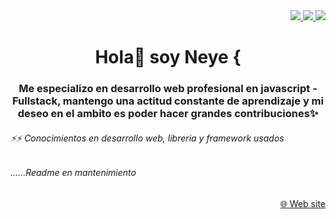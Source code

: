 <div id="contacto" align="end">
  <a title="neyeska.go@gmail.com" href="" align="start">
      <img src="https://img.shields.io/badge/Gmail-D14836?style=for-the-badge&logo=gmail&logoColor=white">
  </a>
  <a title="(+56 9)4409 7355)" href="https://wa.me/56944097355" align="end">
      <img src="https://img.shields.io/badge/WhatsApp-25D366?style=for-the-badge&logo=whatsapp&logoColor=white">
  </a>
   <a title="Instagram" href="https://instagram.com/neyeskagoidas?utm_source=qr&igshid=OGU0MmVlOWVjOQ%3D%3D" align="end">
      <img src="https://img.shields.io/badge/Instagram-E4405F?style=for-the-badge&logo=instagram&logoColor=white">
  </a>
 
</div>
<div id="header" align="center" font-size="18px">
  <h1 align="center">Hola👋 soy Neye { </h1>
</div>

<h3 align="center">Me especializo en desarrollo web profesional en javascript - Fullstack, mantengo una actitud constante de aprendizaje y mi deseo en el ambito es poder hacer grandes contribuciones✨</h3>

<h6>⚡⚡ Conocimientos en desarrollo web, libreria y framework usados</h6>
<h6>......Readme en mantenimiento</h6>

<div align="end">
  <a href="https://neyeskamedina.github.io/">&#127760; Web site</a>
</div>
<!--  <a title="JavaScript" href="https://wa.me/56944097355" align="end">
      <img src="https://img.shields.io/badge/JavaScript-323330?style=for-the-badge&logo=javascript&logoColor=F7DF1E">
  </a>
  <a title="" href="https://wa.me/56944097355" align="end">
      <img src="https://img.shields.io/badge/JavaScript-323330?style=for-the-badge&logo=javascript&logoColor=F7DF1E">
  </a>
  <a title="JavaScript" href="https://wa.me/56944097355" align="end">
      <img src="https://img.shields.io/badge/JavaScript-323330?style=for-the-badge&logo=javascript&logoColor=F7DF1E">
  </a>
  <a title="JavaScript" href="https://wa.me/56944097355" align="end">
      <img src="https://img.shields.io/badge/JavaScript-323330?style=for-the-badge&logo=javascript&logoColor=F7DF1E">
  </a>
  <a title="JavaScript" href="https://wa.me/56944097355" align="end">
      <img src="https://img.shields.io/badge/JavaScript-323330?style=for-the-badge&logo=javascript&logoColor=F7DF1E">
  </a> -->


<!--
**NeyeskaMedina/NeyeskaMedina** is a ✨ _special_ ✨ repository because its `README.md` (this file) appears on your GitHub profile.
- 🔭 I’m currently working on ...
- 🌱 I’m currently learning ...
- 👯 I’m looking to collaborate on ...
- 🤔 I’m looking for help with ...
- 💬 Ask me about ...	&#129351
- 📫 How to reach me: ...
- 😄 Pronouns: ...
- ⚡ Fun fact: ...
-->
